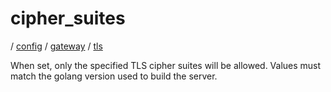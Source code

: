 # cipher_suites

/ [config](/reference/config/index.md) / [gateway](/reference/config/config/gateway/index.md) / [tls](/reference/config/config/gateway/tls/index.md) 

When set, only the specified TLS cipher suites will be allowed. Values must match the golang version used to build the server.

